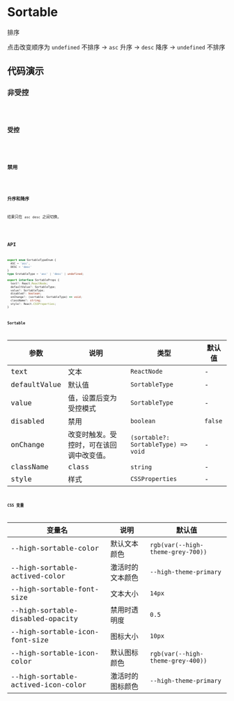 # Sortable

排序

点击改变顺序为 `undefined` 不排序 -> `asc` 升序 -> `desc` 降序 -> `undefined` 不排序

## 代码演示

### 非受控

<code src='./demos/basic.tsx' />

### 受控

<code src='./demos/controllable.tsx' />

### 禁用

<code src='./demos/disable.tsx' />

### 升序和降序

结果只在 `asc` `desc` 之间切换。

<code src='./demos/noUndefined.tsx' />

## API

```typescript
export enum SortableTypeEnum {
  ASC = 'asc',
  DESC = 'desc'
}
type SrotableType = 'asc' | 'desc' | undefined;

export interface SortableProps {
  text?: React.ReactNode;
  defaultValue?: SortableType;
  value?: SortableType;
  disabled?: boolean;
  onChange?: (sortable: SortableType) => void;
  className?: string;
  style?: React.CSSProperties;
}
```

### Sortable

| 参数 | 说明 | 类型 | 默认值 |
| --- | --- | --- | --- |
| text | 文本 | `ReactNode` | - |
| defaultValue | 默认值 | `SortableType` | - |
| value | 值，设置后变为受控模式 | `SortableType` | - |
| disabled | 禁用 | `boolean` | `false` |
| onChange | 改变时触发。受控时，可在该回调中改变值。 | `(sortable?: SortableType) => void` | - |
| className | class | `string` | - |
| style | 样式 | `CSSProperties` | - |

### CSS 变量

| 变量名                             | 说明             | 默认值                            |
| ---------------------------------- | ---------------- | --------------------------------- |
| --high-sortable-color              | 默认文本颜色     | `rgb(var(--high-theme-grey-700))` |
| --high-sortable-actived-color      | 激活时的文本颜色 | `--high-theme-primary`            |
| --high-sortable-font-size          | 文本大小         | `14px`                            |
| --high-sortable-disabled-opacity   | 禁用时透明度     | `0.5`                             |
| --high-sortable-icon-font-size     | 图标大小         | `10px`                            |
| --high-sortable-icon-color         | 默认图标颜色     | `rgb(var(--high-theme-grey-400))` |
| --high-sortable-actived-icon-color | 激活时的图标颜色 | `--high-theme-primary`            |

